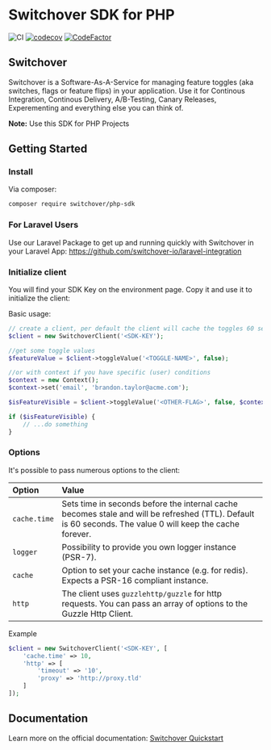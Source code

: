 # Switchover SDK for PHP

![CI](https://github.com/switchover-io/php-sdk/workflows/CI/badge.svg)
[![codecov](https://codecov.io/gh/switchover-io/php-sdk/branch/main/graph/badge.svg?token=eoSgEfaI5J)](https://codecov.io/gh/switchover-io/php-sdk)
[![CodeFactor](https://www.codefactor.io/repository/github/switchover-io/php-sdk/badge)](https://www.codefactor.io/repository/github/switchover-io/php-sdk)
## Switchover

Switchover is a Software-As-A-Service for managing feature toggles (aka switches, flags or feature flips) in your application. Use it for Continous Integration, Continous Delivery, A/B-Testing, Canary Releases, Experementing and everything else you can think of.

__Note:__
Use this SDK for PHP Projects

## Getting Started


### Install

Via composer:

```bash
composer require switchover/php-sdk
```

### For Laravel Users

Use our Laravel Package to get up and running quickly with Switchover in your Laravel App:
https://github.com/switchover-io/laravel-integration


### Initialize client

You will find your SDK Key on the environment page. Copy it and use it to initialize the client:

Basic usage:

```php
// create a client, per default the client will cache the toggles 60 seconds
$client = new SwitchoverClient('<SDK-KEY');

//get some toggle values
$featureValue = $client->toggleValue('<TOGGLE-NAME>', false);

//or with context if you have specific (user) conditions
$context = new Context();
$context->set('email', 'brandon.taylor@acme.com');

$isFeatureVisible = $client->toggleValue('<OTHER-FLAG>', false, $context);

if ($isFeatureVisible) {
    // ...do something
}
```

### Options

It's possible to pass numerous options to the client:

|Option|Value|
|:-----|:----|
| `cache.time` | Sets time in seconds before the internal cache becomes stale and will be refreshed (TTL). Default is 60 seconds. The value 0 will keep the cache forever. |
| `logger` | Possibility to provide you own logger instance (PSR-7). |
| `cache` | Option to set your cache instance (e.g. for redis). Expects a PSR-16 compliant instance. |
| `http` | The client uses `guzzlehttp/guzzle` for http requests. You can pass an array of options to the Guzzle Http Client. |

Example

```php
$client = new SwitchoverClient('<SDK-KEY', [
    'cache.time' => 10,
    'http' => [
        'timeout' => '10',
        'proxy' => 'http://proxy.tld'
    ]
]);
```



## Documentation

Learn more on the official documentation: <a href="https://support.switch-over.io/docs/quick-primer">Switchover Quickstart</a>








